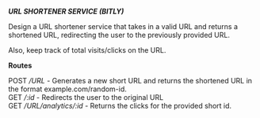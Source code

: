 ***URL SHORTENER SERVICE (BITLY)***

Design a URL shortener service that takes in a valid URL and returns a shortened URL, redirecting the user to the previously provided URL.

Also, keep track of total visits/clicks on the URL.

**Routes**

POST */URL* - Generates a new short URL and returns the shortened URL in the format example.com/random-id.
<BR>
GET */:id* - Redirects the user to the original URL
<BR>
GET */URL/analytics/:id* - Returns the clicks for the provided short id.
